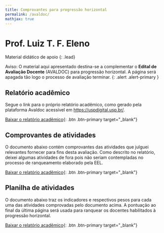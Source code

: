```yaml
---
title: Comprovantes para progressão horizontal
permalink: /avaldoc/
mathjax: true
---
```


# Prof. Luiz T. F. Eleno

Material didático de apoio
{: .lead}

 <span class='badge badge-pill badge-warning'>Aviso:</span> O material aqui apresentado destina-se a complementar o **Edital de Avaliação Docente** (AVALDOC) para progressão horizontal. A página será apagada tão logo o processo de avaliação terminar.
{: .alert .alert-primary }

## Relatório acadêmico

Segue o link para o próprio relatório acadêmico, como gerado pela plataforma Avaldoc acessível em <https://uspdigital.usp.br/>.

[Baixar o relatório acadêmico]({{site.baseurl}}/assets/avaldoc/RA-Eleno.pdf){: .btn .btn-primary target="\_blank"}

## Comprovantes de atividades

O documento abaixo contém comprovantes das atividades que julguei relevantes fornecer para fins desta avaliação. Como descrito no relatório, deixei algumas atividades de fora pois não seriam contempladas no processo de ranqueamento elaborado pela EEL. 

[Baixar o relatório acadêmico]({{site.baseurl}}/assets/avaldoc/comprovantes-eleno.pdf){: .btn .btn-primary target="\_blank"}

## Planilha de atividades

O documento abaixo traz os indicadores e respectivos pesos para cada uma das atividades comprovadas pelo documento acima. A pontuação ao final da última página será usada para ranquear os docentes habilitados à progressão horizontal.

[Baixar o relatório acadêmico]({{site.baseurl}}/assets/avaldoc/Planilha-eleno.pdf){: .btn .btn-primary target="\_blank"}